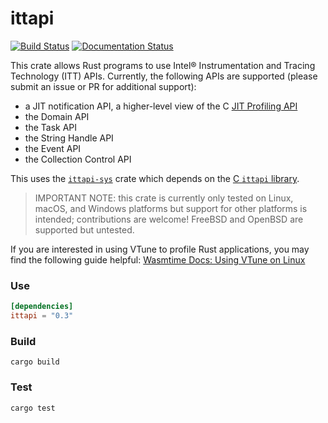 # ittapi

[![Build Status](https://github.com/intel/ittapi/workflows/CI/badge.svg)][ci]
[![Documentation Status](https://docs.rs/ittapi/badge.svg)][docs]

This crate allows Rust programs to use Intel&reg; Instrumentation and Tracing Technology (ITT) APIs.
Currently, the following APIs are supported (please submit an issue or PR for additional support):
 - a JIT notification API, a higher-level view of the C [JIT Profiling API]
 - the Domain API
 - the Task API
 - the String Handle API
 - the Event API
 - the Collection Control API

This uses the [`ittapi-sys`] crate which depends on the [C `ittapi` library].

[ci]: https://github.com/intel/ittapi/actions/workflows/main.yml
[docs]: https://docs.rs/ittapi
[JIT Profiling API]: https://www.intel.com/content/www/us/en/develop/documentation/vtune-help/top/api-support/jit-profiling-api.html
[`ittapi-sys`]: https://github.com/intel/ittapi/tree/master/rust/ittapi-sys
[C `ittapi` library]: https://github.com/intel/ittapi

> IMPORTANT NOTE: this crate is currently only tested on Linux, macOS, and Windows platforms but
> support for other platforms is intended; contributions are welcome! FreeBSD and OpenBSD are
> supported but untested.

If you are interested in using VTune to profile Rust applications, you may find the following guide
helpful: [Wasmtime Docs: Using VTune on
Linux](https://docs.wasmtime.dev/examples-profiling-vtune.html)


### Use

```toml
[dependencies]
ittapi = "0.3"
```

### Build

```
cargo build
```

### Test

```sh
cargo test
```
